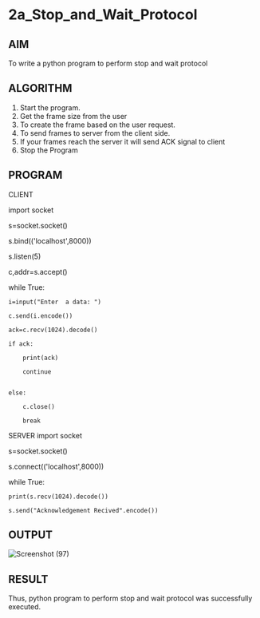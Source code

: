 # 2a_Stop_and_Wait_Protocol
## AIM 
To write a python program to perform stop and wait protocol
## ALGORITHM
1. Start the program.
2. Get the frame size from the user
3. To create the frame based on the user request.
4. To send frames to server from the client side.
5. If your frames reach the server it will send ACK signal to client
6. Stop the Program
## PROGRAM
CLIENT

import socket

s=socket.socket()

s.bind(('localhost',8000))

s.listen(5)

c,addr=s.accept()

while True:

    i=input("Enter  a data: ")
    
    c.send(i.encode())
    
    ack=c.recv(1024).decode()
    
    if ack:
    
        print(ack)
        
        continue

        
    else:
    
        c.close()
        
        break
        
SERVER
import socket 
  
s=socket.socket()

s.connect(('localhost',8000)) 

while True: 

    print(s.recv(1024).decode()) 
    
    s.send("Acknowledgement Recived".encode())
    

## OUTPUT
![Screenshot (97)](https://github.com/user-attachments/assets/f1c58837-039f-4401-8b8d-740c4f52f620)


## RESULT
Thus, python program to perform stop and wait protocol was successfully executed.
